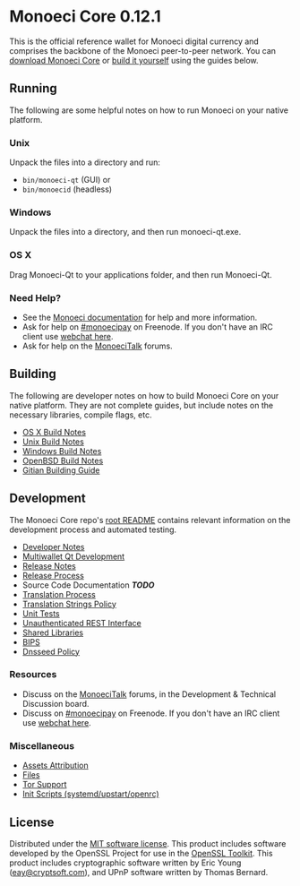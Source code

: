 Monoeci Core 0.12.1
=====================

This is the official reference wallet for Monoeci digital currency and comprises the backbone of the Monoeci peer-to-peer network. You can [download Monoeci Core](https://www.monoeci.io/downloads/) or [build it yourself](#building) using the guides below.

Running
---------------------
The following are some helpful notes on how to run Monoeci on your native platform.

### Unix

Unpack the files into a directory and run:

- `bin/monoeci-qt` (GUI) or
- `bin/monoecid` (headless)

### Windows

Unpack the files into a directory, and then run monoeci-qt.exe.

### OS X

Drag Monoeci-Qt to your applications folder, and then run Monoeci-Qt.

### Need Help?

* See the [Monoeci documentation](https://monoecipay.atlassian.net/wiki/display/DOC)
for help and more information.
* Ask for help on [#monoecipay](http://webchat.freenode.net?channels=monoecipay) on Freenode. If you don't have an IRC client use [webchat here](http://webchat.freenode.net?channels=monoecipay).
* Ask for help on the [MonoeciTalk](https://monoecitalk.org/) forums.

Building
---------------------
The following are developer notes on how to build Monoeci Core on your native platform. They are not complete guides, but include notes on the necessary libraries, compile flags, etc.

- [OS X Build Notes](build-osx.md)
- [Unix Build Notes](build-unix.md)
- [Windows Build Notes](build-windows.md)
- [OpenBSD Build Notes](build-openbsd.md)
- [Gitian Building Guide](gitian-building.md)

Development
---------------------
The Monoeci Core repo's [root README](/README.md) contains relevant information on the development process and automated testing.

- [Developer Notes](developer-notes.md)
- [Multiwallet Qt Development](multiwallet-qt.md)
- [Release Notes](release-notes.md)
- [Release Process](release-process.md)
- Source Code Documentation ***TODO***
- [Translation Process](translation_process.md)
- [Translation Strings Policy](translation_strings_policy.md)
- [Unit Tests](unit-tests.md)
- [Unauthenticated REST Interface](REST-interface.md)
- [Shared Libraries](shared-libraries.md)
- [BIPS](bips.md)
- [Dnsseed Policy](dnsseed-policy.md)

### Resources
* Discuss on the [MonoeciTalk](https://monoecitalk.org/) forums, in the Development & Technical Discussion board.
* Discuss on [#monoecipay](http://webchat.freenode.net/?channels=monoecipay) on Freenode. If you don't have an IRC client use [webchat here](http://webchat.freenode.net/?channels=monoecipay).

### Miscellaneous
- [Assets Attribution](assets-attribution.md)
- [Files](files.md)
- [Tor Support](tor.md)
- [Init Scripts (systemd/upstart/openrc)](init.md)

License
---------------------
Distributed under the [MIT software license](http://www.opensource.org/licenses/mit-license.php).
This product includes software developed by the OpenSSL Project for use in the [OpenSSL Toolkit](https://www.openssl.org/). This product includes
cryptographic software written by Eric Young ([eay@cryptsoft.com](mailto:eay@cryptsoft.com)), and UPnP software written by Thomas Bernard.
